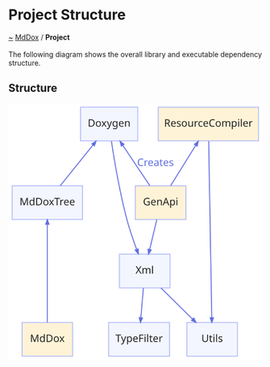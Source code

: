 <a id="project-structure"></a>
<h1>Project Structure</h1>
<a id="project"></a>
<a href="https://github.com/CharlesCarley/MdDox#~">~</a>
<a href="index.md#index">MdDox</a>
<span class="inline-text">/</span>
<span class="bold-text"><b>Project</b></span>
<br/>
<br/>
<span class="inline-text">The following diagram shows the overall library and executable dependency structure.</span>
<a id="project_1projectcontents"></a>
<a id="structure"></a>
<h2>Structure</h2>
<img src="../images/dot/internal-diagram-1.dot.svg"/><br/>
<br/>
</div>
</div>
</body>
</html>
